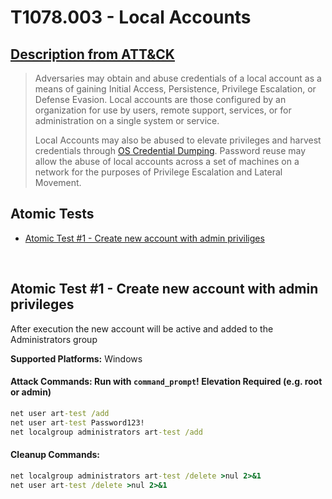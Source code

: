 # T1078.003 - Local Accounts
## [Description from ATT&CK](https://attack.mitre.org/techniques/T1078/003)
<blockquote>Adversaries may obtain and abuse credentials of a local account as a means of gaining Initial Access, Persistence, Privilege Escalation, or Defense Evasion. Local accounts are those configured by an organization for use by users, remote support, services, or for administration on a single system or service.

Local Accounts may also be abused to elevate privileges and harvest credentials through [OS Credential Dumping](https://attack.mitre.org/techniques/T1003/). Password reuse may allow the abuse of local accounts across a set of machines on a network for the purposes of Privilege Escalation and Lateral Movement.</blockquote>


## Atomic Tests

- [Atomic Test #1 - Create new account with admin priviliges](#atomic-test-1---create-new-account-with-admin-priviliges)


<br/>

## Atomic Test #1 - Create new account with admin privileges
After execution the new account will be active and added to the Administrators group


**Supported Platforms:** Windows





#### Attack Commands: Run with `command_prompt`!  Elevation Required (e.g. root or admin) 


```cmd
net user art-test /add
net user art-test Password123!
net localgroup administrators art-test /add
```

#### Cleanup Commands:
```cmd
net localgroup administrators art-test /delete >nul 2>&1
net user art-test /delete >nul 2>&1
```





<br/>
